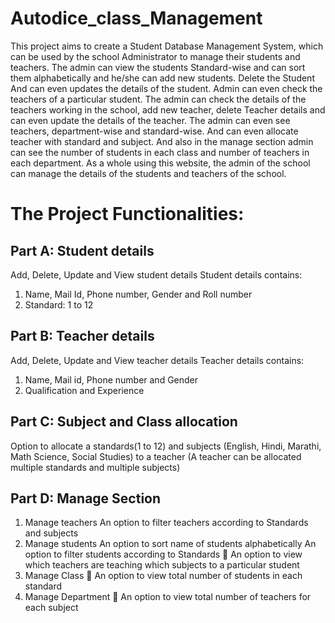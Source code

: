 # Autodice_class_Management
This project aims to create a Student Database Management System, which can be used by the school Administrator to manage their students and teachers. The admin can view the students Standard-wise and can sort them alphabetically and he/she can add new students. Delete the Student And can even updates the details of the student. Admin can even check the teachers of a particular student. The admin can check the details of the teachers working in the school, add new teacher, delete Teacher details and can even update the details of the teacher. The admin can even see teachers, department-wise and standard-wise. And can even allocate teacher with standard and subject. And also in the manage section admin can see the number of students in each class and number of teachers in each department. As a whole using this website, the admin of the school can manage the details of the students and teachers of the school.

# The Project Functionalities:

## Part A: Student details
Add, Delete, Update and View student details
Student details contains:
1) Name, Mail Id, Phone number, Gender and Roll number
2) Standard: 1 to 12

## Part B: Teacher details
Add, Delete, Update and View teacher details
Teacher details contains:
1) Name, Mail id, Phone number and Gender
2) Qualification and Experience

## Part C: Subject and Class allocation
Option to allocate a standards(1 to 12) and subjects (English, Hindi, Marathi, Math Science, Social Studies)  to a teacher (A teacher can be allocated multiple standards and multiple subjects)

## Part D: Manage Section
1) Manage teachers
 An option to filter teachers according to Standards and subjects
2) Manage students
 An option to sort name of students alphabetically
 An option to filter students according to Standards
	 An option to view which teachers are teaching which subjects to a particular student
3) Manage Class
	 An option to view total number of students in each standard
4) Manage Department
 An option to view total number of teachers for each subject
